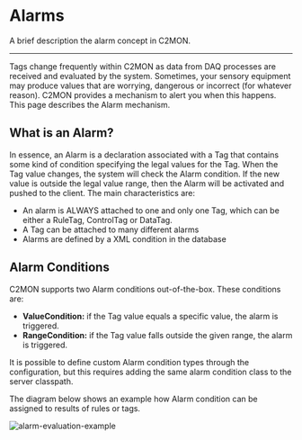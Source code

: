 # Alarms

A brief description the alarm concept in C2MON.

---

Tags change frequently within C2MON as data from DAQ processes are received and evaluated by the system.
Sometimes, your sensory equipment may produce values that are worrying, dangerous or incorrect (for whatever reason). C2MON provides a mechanism to alert you when this happens. This page describes the Alarm mechanism.


## What is an Alarm?

In essence, an Alarm is a declaration associated with a Tag that contains some kind of condition specifying the legal values for the Tag. When the Tag value changes, the system will check the Alarm condition. If the new value is outside the legal value range, then the Alarm will be activated and pushed to the client. The main characteristics are:

* An alarm is ALWAYS attached to one and only one Tag, which can be either a RuleTag, ControlTag or DataTag.
* A Tag can be attached to many different alarms
* Alarms are defined by a XML condition in the database


## Alarm Conditions

C2MON supports two Alarm conditions out-of-the-box. These conditions are:

* **ValueCondition:** if the Tag value equals a specific value, the alarm is triggered.
* **RangeCondition:** if the Tag value falls outside the given range, the alarm is triggered.

It is possible to define custom Alarm condition types through the configuration, but this requires adding the same alarm condition class to the server classpath.

The diagram below shows an example how Alarm condition can be assigned to results of rules or tags.

![alarm-evaluation-example](/assets/img/overview/alarm-evaluation-example.png)
